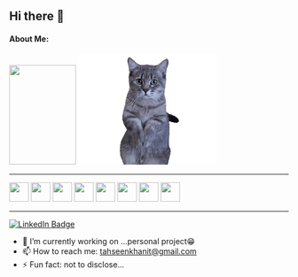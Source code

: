 ## Hi there 👋



#### About Me:


<div id="header" align="start">
  <img src="https://media.giphy.com/media/M9gbBd9nbDrOTu1Mqx/giphy.gif" width="120" height="180"/>  

  <img src="catC.gif" width="250" height="200"/>
</div>

----

<div style={{margin-top: 25px;}}>
<img src="https://raw.githubusercontent.com/marwin1991/profile-technology-icons/refs/heads/main/icons/javascript.png" width="35" height="35"/>
<img src="https://raw.githubusercontent.com/marwin1991/profile-technology-icons/refs/heads/main/icons/react.png" width="35" height="35"/>
<img src="https://raw.githubusercontent.com/marwin1991/profile-technology-icons/refs/heads/main/icons/redux.png" width="35" height="35"/>
<img src="https://raw.githubusercontent.com/marwin1991/profile-technology-icons/refs/heads/main/icons/react_query.png" width="35" height="35"/>
<img src="https://raw.githubusercontent.com/marwin1991/profile-technology-icons/refs/heads/main/icons/node_js.png" width="35" height="35"/>
<img src="https://raw.githubusercontent.com/marwin1991/profile-technology-icons/refs/heads/main/icons/ios.png" width="35" height="35"/>
<img src="https://raw.githubusercontent.com/marwin1991/profile-technology-icons/refs/heads/main/icons/android.png" width="35" height="35"/>
<img src="https://raw.githubusercontent.com/marwin1991/profile-technology-icons/refs/heads/main/icons/mongodb.png" width="35" height="35"/>
</div>


----

<div id="badges">
  <a target="_blank" href="https://www.linkedin.com/in/tahseen-ahamad-486862192/">
    <img src="https://img.shields.io/badge/LinkedIn-blue?style=for-the-badge&logo=linkedin&logoColor=white" alt="LinkedIn Badge"/>
  </a>

</div>



- 🔭 I’m currently working on ...personal project😁
- 📫 How to reach me: tahseenkhanit@gmail.com
- ⚡ Fun fact: not to disclose...
